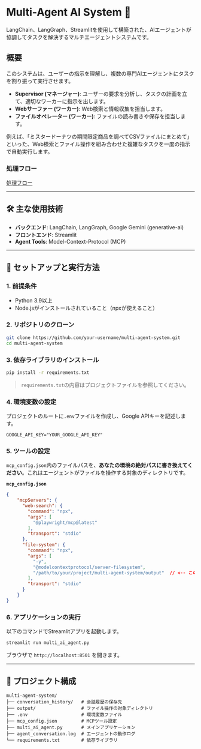 # Multi-Agent AI System 🤖

LangChain、LangGraph、Streamlitを使用して構築された、AIエージェントが協調してタスクを解決するマルチエージェントシステムです。

## 概要

このシステムは、ユーザーの指示を理解し、複数の専門AIエージェントにタスクを割り振って実行させます。

  * **Supervisor (マネージャー)**: ユーザーの要求を分析し、タスクの計画を立て、適切なワーカーに指示を出します。
  * **Webサーファー (ワーカー)**: Web検索と情報収集を担当します。
  * **ファイルオペレーター (ワーカー)**: ファイルの読み書きや保存を担当します。

例えば、「ミスタードーナツの期間限定商品を調べてCSVファイルにまとめて」といった、Web検索とファイル操作を組み合わせた複雑なタスクを一度の指示で自動実行します。

### 処理フロー
[処理フロー](./sequence_diagram.png)

-----

## 🛠️ 主な使用技術

  * **バックエンド**: LangChain, LangGraph, Google Gemini (generative-ai)
  * **フロントエンド**: Streamlit
  * **Agent Tools**: Model-Context-Protocol (MCP)

-----

## 🚀 セットアップと実行方法

### 1\. 前提条件

  * Python 3.9以上
  * Node.jsがインストールされていること（npxが使えること）

### 2\. リポジトリのクローン

```bash
git clone https://github.com/your-username/multi-agent-system.git
cd multi-agent-system
```

### 3\. 依存ライブラリのインストール

```bash
pip install -r requirements.txt
```

> `requirements.txt`の内容はプロジェクトファイルを参照してください。

### 4\. 環境変数の設定

プロジェクトのルートに`.env`ファイルを作成し、Google APIキーを記述します。

```.env
GOOGLE_API_KEY="YOUR_GOOGLE_API_KEY"
```

### 5\. ツールの設定

`mcp_config.json`内のファイルパスを、**あなたの環境の絶対パスに書き換えてください**。これはエージェントがファイルを操作する対象のディレクトリです。

**`mcp_config.json`**

```json
{
    "mcpServers": {
      "web-search": {
        "command": "npx",
        "args": [
          "@playwright/mcp@latest"
        ],
        "transport": "stdio"
      },
      "file-system": {
        "command": "npx",
        "args": [
          "-y",
          "@modelcontextprotocol/server-filesystem",
          "/path/to/your/project/multi-agent-system/output"  // <-- このパスを必ず変更！
        ],
        "transport": "stdio"
      }
    }
}
```

### 6\. アプリケーションの実行

以下のコマンドでStreamlitアプリを起動します。

```bash
streamlit run multi_ai_agent.py
```

ブラウザで `http://localhost:8501` を開きます。

-----

## 📂 プロジェクト構成

```
multi-agent-system/
├── conversation_history/   # 会話履歴の保存先
├── output/                 # ファイル操作の対象ディレクトリ
├── .env                    # 環境変数ファイル
├── mcp_config.json         # MCPツール設定
├── multi_ai_agent.py       # メインアプリケーション
├── agent_conversation.log  # エージェントの動作ログ
└── requirements.txt        # 依存ライブラリ
```
